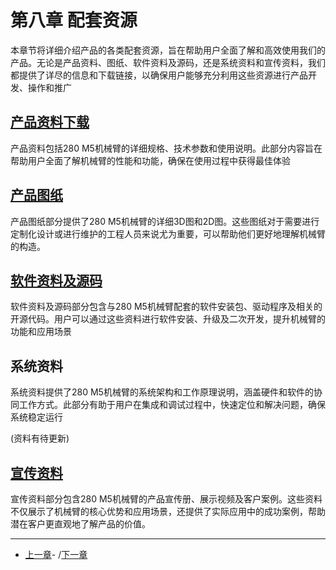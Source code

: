# 第八章 配套资源
本章节将详细介绍产品的各类配套资源，旨在帮助用户全面了解和高效使用我们的产品。无论是产品资料、图纸、软件资料及源码，还是系统资料和宣传资料，我们都提供了详尽的信息和下载链接，以确保用户能够充分利用这些资源进行产品开发、操作和推广

## [产品资料下载](./8.1-ProductInformation/README.md)

产品资料包括280 M5机械臂的详细规格、技术参数和使用说明。此部分内容旨在帮助用户全面了解机械臂的性能和功能，确保在使用过程中获得最佳体验

## [产品图纸](./8.2-ProductDrawings/README.md)

产品图纸部分提供了280 M5机械臂的详细3D图和2D图。这些图纸对于需要进行定制化设计或进行维护的工程人员来说尤为重要，可以帮助他们更好地理解机械臂的构造。

## [软件资料及源码](./8.3-SoftwareInformationAndSourceCode/README.md)
软件资料及源码部分包含与280 M5机械臂配套的软件安装包、驱动程序及相关的开源代码。用户可以通过这些资料进行软件安装、升级及二次开发，提升机械臂的功能和应用场景

## 系统资料

系统资料提供了280 M5机械臂的系统架构和工作原理说明，涵盖硬件和软件的协同工作方式。此部分有助于用户在集成和调试过程中，快速定位和解决问题，确保系统稳定运行

(资料有待更新)

## [宣传资料](./8.5-PromotionalMaterials/README.md)

宣传资料部分包含280 M5机械臂的产品宣传册、展示视频及客户案例。这些资料不仅展示了机械臂的核心优势和应用场景，还提供了实际应用中的成功案例，帮助潜在客户更直观地了解产品的价值。

---


- [上一章](../7.SuccessfulCase/7-SuccessfulCases.md)- /[下一章](../../4-SupportAndService/11.AboutUs/11.AboutUs.md)